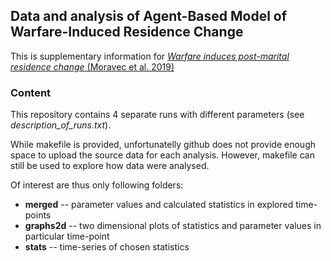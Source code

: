 ## Data and analysis of Agent-Based Model of Warfare-Induced Residence Change

This is supplementary information for [*Warfare induces post-marital residence change* (Moravec et al. 2019)](https://doi.org/10.1016/j.jtbi.2019.05.002)

### Content

This repository contains 4 separate runs with different parameters (see *description_of_runs.txt*).

While makefile is provided, unfortunatelly github does not provide enough space to upload the source data for each analysis. However, makefile can still be used to explore how data were analysed.

Of interest are thus only following folders:

* **merged** -- parameter values and calculated statistics in explored time-points
* **graphs2d** -- two dimensional plots of statistics and parameter values in particular time-point
* **stats** -- time-series of chosen statistics

